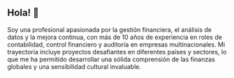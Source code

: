 ## Hola! 👋

Soy una profesional apasionada por la gestión financiera, el análisis de datos y la mejora continua, con más de 10 años de experiencia en roles de contabilidad, control financiero y auditoría en empresas multinacionales. Mi trayectoria incluye proyectos desafiantes en diferentes países y sectores, lo que me ha permitido desarrollar una sólida comprensión de las finanzas globales y una sensibilidad cultural invaluable.
